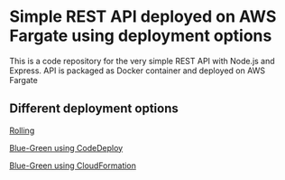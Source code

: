 # Simple REST API deployed on AWS Fargate using deployment options

This is a code repository for the very simple REST API with Node.js and Express. API is packaged as Docker container and deployed on AWS Fargate

## Different deployment options

[Rolling](ROLLING-DEPLOYMENT.md)

[Blue-Green using CodeDeploy](BLUE-GREEN-CODEDEPLOY.md)

[Blue-Green using CloudFormation](BLUE-GREEN-CLOUDFORMATION.md)
